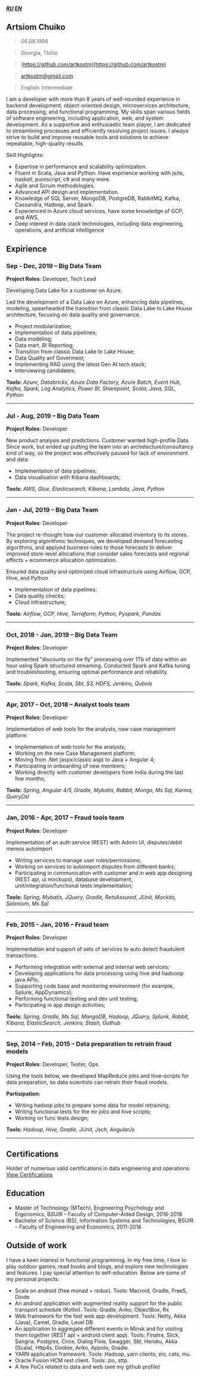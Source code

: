 ##### [RU](https://artkostm.github.io/cv/ru) [EN](https://artkostm.github.io/cv/)

## Artsiom Chuiko
>06.08.1994

>Georgia, Tbilisi

>[https://github.com/artkostm](https://github.com/artkostm)

>[artkostm@gmail.com](mailto:artkostm@gmail.com)

>English: Intermediate

I am a developer with more than 8 years of well-rounded experience in backend development, object-oriented design, microservices architecture, data processing, and functional programming. My skills span various fields of software engineering, including application, web, and system development. As a supportive and enthusiastic team player, I am dedicated to streamlining processes and efficiently resolving project issues. I always strive to build and improve reusable tools and solutions to achieve repeatable, high-quality results

Skill Highlights:
- Expertise in performance and scalability optimization.
- Fluent in Scala, Java and Python. Have expirience working with js/ts, haskell, purescript, c# and many more.
- Agile and Scrum methodologies.
- Advanced API design and implementation.
- Knowledge of SQL Server, MongoDB, PostgreDB, RabbitMQ, Kafka, Cassandra, Hadoop, and Spark.
- Experienced in Azure cloud services, have some knowledge of GCP, and AWS.
- Deep interest in data stack technologies, including data engineering, operations, and artificial intelligence
  
## Expirience

### **Sep - Dec, 2019** – Big Data Team 

**Project Roles**: Developer, Tech Lead

Developing Data Lake for a customer on Azure.

Led the development of a Data Lake on Azure, enhancing data pipelines, modeling, spearheaded the transition from classic Data Lake to Lake House architecture, focusing on data quality and governance.
- Project modularization;
- Implementation of data pipelines;
- Data modeling;
- Data mart, BI Reporting;
- Transition from classic Data Lake to Lake House;
- Data Quality anf Goverment;
- Implementing RAG using the latest Gen AI tech stack;
- Interviewing candidates;

**Tools:** _Azure, Databricks, Azure Data Factory, Azure Batch, Event Hub, Kafka, Spark, Log Analytics, Power BI, Sharepoint, Scala, Java, SQL, Python_

---

### **Jul - Aug, 2019** – Big Data Team 

**Project Roles**: Developer

New product analysis and predictions. 
Customer wanted high-profile Data Since work, but ended up putting the team into an archetecture/consultancy kind of way, so the project was effectively paused for lack of environment and data.

- Implementation of data pipelines;
- Data visualisation with Kibana dashboards;

**Tools:** _AWS, Glue, Elasticsearch, Kibana, Lambda, Java, Python_

---

### **Jan - Jul, 2019** – Big Data Team 

**Project Roles**: Developer

The project re-thought how our customer allocated inventory to its stores. By exploring algorithmic techniques, we developed demand forecasting algorithms, and applyed business rules to those forecasts to deliver improved store-level allocations that consider sales forecasts and regional effects + ecommerce allocation optimization.

Ensured data quality and optimized cloud infrastructure using Airflow, GCP, Hive, and Python
- Implementation of data pipelines;
- Data quality checks;
- Cloud infrastructure;

**Tools:** _Airflow, GCP, Hive, Terraform, Python, Pyspark, Pandas_

---

### **Oct, 2018 - Jan, 2019** – Big Data Team 

**Project Roles**: Developer

Implemented "discounts on the fly" processing over 1Tb of data within an hour using Spark structured streaming.
Conducted Spark and Kafka tuning and troubleshooting, ensuring optimal performance and reliability.

**Tools:** _Spark, Kafka, Scala, Sbt, S3, HDFS, Jenkins, Qubole_

---

### **Apr, 2017 - Oct, 2018** – Analyst tools team 

**Project Roles**: Developer

Implementation of web tools for the analysts, new case management platform

- Implementation of web tools for the analysts;
- Working on the new Case Management platform;
- Moving from .Net (aspx/classic asp) to Java + Angular 4;
- Participating in onboarding of new members;
- Working directly with customer developers from India during the last few months;

**Tools:** _Spring, Angular 4/5, Gradle, Mybatis, Rabbit, Mongo, Ms Sql, Karma, QueryDsl_

---

### **Jan, 2016 - Apr, 2017** – Fraud tools team 

**Project Roles**: Developer

Implementation of an auth service (REST) with Admin UI, disputes/debit memos autoimport

- Writing services to manage user roles/permissions;
- Working on services to autoimport disputes from different banks;
- Participating in communication with customer and in web app designing (REST api, ui mockups), database development, unit/integration/functional tests implementation;

**Tools:** _Spring, Mybatis, JQuery, Gradle, RetsAssured, JUnit, Mockito, Selenium, Ms Sql_

---

### **Feb, 2015 - Jan, 2016** – Fraud team

**Project Roles**: Developer

Implementation and support of sets of services to auto detect fraudulent transactions.

- Performing integration with external and internal web services;
- Developing applications for data processing using hive and hadooop java APIs;
- Supporting code base and monitoring environment (for example, Splunk, AppDynamics);
- Performing functional testing and dev unit testing;
- Participating in app design activities;

**Tools:** _Spring, Gradle, Ms Sql, MongoDB, Hadoop, JQuery, Splunk, Rabbit, Kibana, ElasticSearch, Jenkins, Stash, Guthub_

---

### **Sep, 2014 – Feb, 2015** – Data preparation to retrain fraud models

**Project Roles**: Developer, Tester, Ops

Using the tools below, we developed MapReduce jobs and hive-scripts for data preparation, so data scientists can retrain their fraud models.

**Partisipation:**
  * Writing hadoop jobs to prepare some data for model retraining;
  * Writing functional tests for the mr jobs and hive scripts;
  * Working on func tests design;
  
**Tools:** _Hadoop, Hive, Gradle, JUnit, Jsch, AngularJs_

---

## Certifications

Holder of numerous valid certifications in data engineering and operations: [View Certifications](https://credentials.databricks.com/profile/artkostm/wallet)

## Education

- Master of Technology (MTech), Engineering Psychology and Ergonomics, BSUIR – Faculty of Computer-Aided Design, 2016-2018
- Bachelor of Science (BS), Information Systems and Technologies, BSUIR – Faculty of Engineering and Economics, 2011-2016

## Outside of work

I have a keen interest in functional programming. In my free time, I love to play outdoor games, read books and blogs, and explore new technologies and features. I pay special attention to self-education. Below are some of my personal projects:

- Scala on android (free monad + redux). Tools: Macroid, Gradle, FreeS, Diode
- An android application with augmented reality support for the public transport schedule (Kotlin). Tools: Gradle, Anko, ObjectBox, Rx
- Web framework for the fast web app development. Tools: Netty, Akka (Java), Camel, Gradle, Level DB
- An application to aggregate different events in Minsk and for visiting them together (REST api +  android client app). Tools: Finatra, Slick, Sangria, Postgres, Circe, Dialog Flow, Swagger, Sbt, Heroku, Akka (Scala), Http4s, Doobie, Anko, Appolo, Gradle.
- YARN application framework. Tools: Hadoop, yarn clients, zio, cats, mu.
- Oracle Fusion HCM rest client. Tools: zio, sttp.
- A few PoCs related to data and web (see my github profile)
